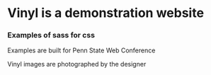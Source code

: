 # Vinyl is a demonstration website

### Examples of sass for css

Examples are built for Penn State Web Conference

Vinyl images are photographed by the designer